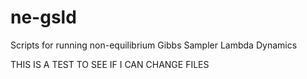 # ne-gsld
Scripts for running non-equilibrium Gibbs Sampler Lambda Dynamics

THIS IS A TEST TO SEE IF I CAN CHANGE FILES
